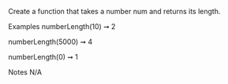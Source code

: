 Create a function that takes a number num and returns its length.

Examples
numberLength(10) ➞ 2

numberLength(5000) ➞ 4

numberLength(0) ➞ 1

Notes
N/A